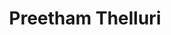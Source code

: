 ---
layout: page
title: Preetham Thelluri
description: Natural Language Processing, Sentiment Analysis, Chatbots. 
img: assets/img/preetham.jpg
importance: 1
category: Undergraduate
---